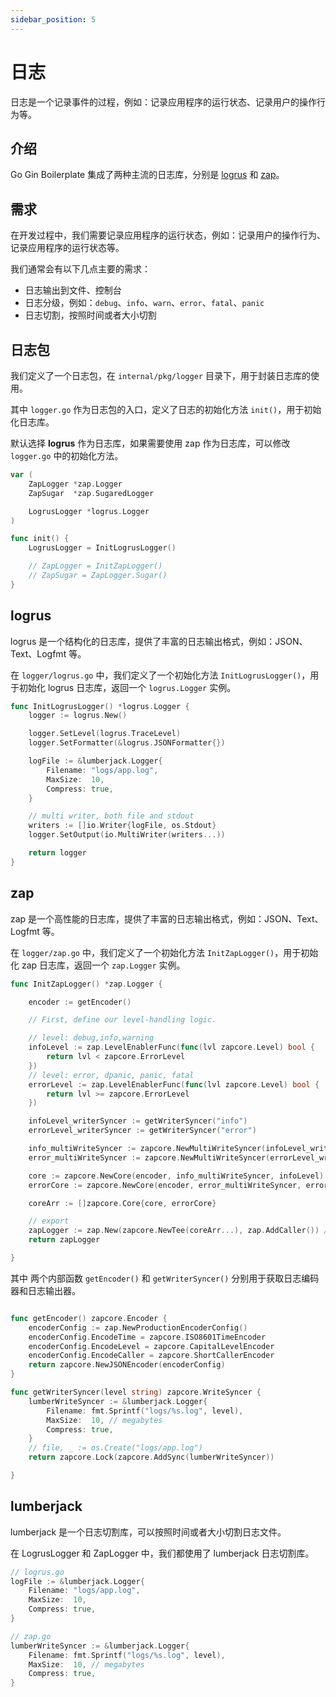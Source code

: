 ```yaml
---
sidebar_position: 5
---
```


# 日志

日志是一个记录事件的过程，例如：记录应用程序的运行状态、记录用户的操作行为等。

## 介绍

Go Gin Boilerplate 集成了两种主流的日志库，分别是 [logrus](https://github.com/sirupsen/logrus) 和 [zap](https://github.com/uber-go/zap)。

## 需求

在开发过程中，我们需要记录应用程序的运行状态，例如：记录用户的操作行为、记录应用程序的运行状态等。

我们通常会有以下几点主要的需求：

- 日志输出到文件、控制台
- 日志分级，例如：`debug`、`info`、`warn`、`error`、`fatal`、`panic`
- 日志切割，按照时间或者大小切割

## 日志包

我们定义了一个日志包，在 `internal/pkg/logger` 目录下，用于封装日志库的使用。

其中 `logger.go` 作为日志包的入口，定义了日志的初始化方法 `init()`，用于初始化日志库。

默认选择 **logrus** 作为日志库，如果需要使用 zap 作为日志库，可以修改 `logger.go` 中的初始化方法。

```go
var (
	ZapLogger *zap.Logger
	ZapSugar  *zap.SugaredLogger

	LogrusLogger *logrus.Logger
)

func init() {
	LogrusLogger = InitLogrusLogger()

	// ZapLogger = InitZapLogger()
	// ZapSugar = ZapLogger.Sugar()
}
```

## logrus

logrus 是一个结构化的日志库，提供了丰富的日志输出格式，例如：JSON、Text、Logfmt 等。

在 `logger/logrus.go` 中，我们定义了一个初始化方法 `InitLogrusLogger()`，用于初始化 logrus 日志库，返回一个 `logrus.Logger` 实例。

```go
func InitLogrusLogger() *logrus.Logger {
	logger := logrus.New()

	logger.SetLevel(logrus.TraceLevel)
	logger.SetFormatter(&logrus.JSONFormatter{})

	logFile := &lumberjack.Logger{
		Filename: "logs/app.log",
		MaxSize:  10,
		Compress: true,
	}

	// multi writer, both file and stdout
	writers := []io.Writer{logFile, os.Stdout}
	logger.SetOutput(io.MultiWriter(writers...))

	return logger
}
```

## zap

zap 是一个高性能的日志库，提供了丰富的日志输出格式，例如：JSON、Text、Logfmt 等。

在 `logger/zap.go` 中，我们定义了一个初始化方法 `InitZapLogger()`，用于初始化 zap 日志库，返回一个 `zap.Logger` 实例。

```go
func InitZapLogger() *zap.Logger {

	encoder := getEncoder()

	// First, define our level-handling logic.

	// level: debug,info,warning
	infoLevel := zap.LevelEnablerFunc(func(lvl zapcore.Level) bool {
		return lvl < zapcore.ErrorLevel
	})
	// level: error, dpanic, panic, fatal
	errorLevel := zap.LevelEnablerFunc(func(lvl zapcore.Level) bool {
		return lvl >= zapcore.ErrorLevel
	})

	infoLevel_writerSyncer := getWriterSyncer("info")
	errorLevel_writerSyncer := getWriterSyncer("error")

	info_multiWriteSyncer := zapcore.NewMultiWriteSyncer(infoLevel_writerSyncer, os.Stdout)
	error_multiWriteSyncer := zapcore.NewMultiWriteSyncer(errorLevel_writerSyncer, os.Stdout)

	core := zapcore.NewCore(encoder, info_multiWriteSyncer, infoLevel)
	errorCore := zapcore.NewCore(encoder, error_multiWriteSyncer, errorLevel)

	coreArr := []zapcore.Core{core, errorCore}

	// export
	zapLogger := zap.New(zapcore.NewTee(coreArr...), zap.AddCaller()) // zap.AddCaller() will add line number and file name
	return zapLogger

}
```

其中 两个内部函数 `getEncoder()` 和 `getWriterSyncer()` 分别用于获取日志编码器和日志输出器。

```go

func getEncoder() zapcore.Encoder {
	encoderConfig := zap.NewProductionEncoderConfig()
	encoderConfig.EncodeTime = zapcore.ISO8601TimeEncoder
	encoderConfig.EncodeLevel = zapcore.CapitalLevelEncoder
	encoderConfig.EncodeCaller = zapcore.ShortCallerEncoder
	return zapcore.NewJSONEncoder(encoderConfig)
}

func getWriterSyncer(level string) zapcore.WriteSyncer {
	lumberWriteSyncer := &lumberjack.Logger{
		Filename: fmt.Sprintf("logs/%s.log", level),
		MaxSize:  10, // megabytes
		Compress: true,
	}
	// file, _ := os.Create("logs/app.log")
	return zapcore.Lock(zapcore.AddSync(lumberWriteSyncer))

}
```

## lumberjack

lumberjack 是一个日志切割库，可以按照时间或者大小切割日志文件。

在 LogrusLogger 和 ZapLogger 中，我们都使用了 lumberjack 日志切割库。

```go
// logrus.go
logFile := &lumberjack.Logger{
    Filename: "logs/app.log",
    MaxSize:  10,
    Compress: true,
}
```

```go
// zap.go
lumberWriteSyncer := &lumberjack.Logger{
    Filename: fmt.Sprintf("logs/%s.log", level),
    MaxSize:  10, // megabytes
    Compress: true,
}
```
